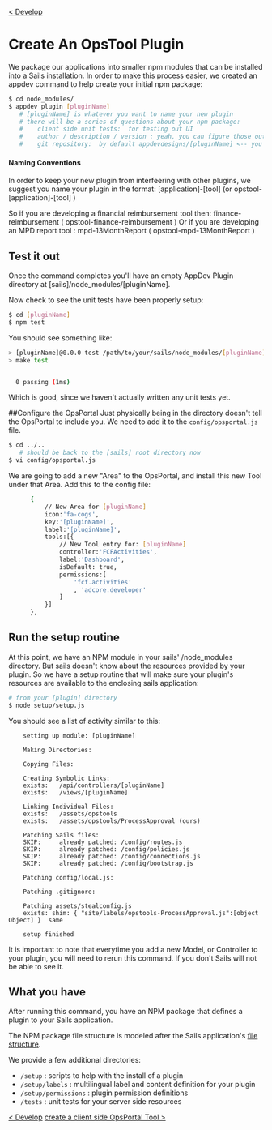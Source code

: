 [< Develop](Develop.md)
# Create An OpsTool Plugin

We package our applications into smaller npm modules that can be installed into a Sails installation.  In order to make this process easier, we created an appdev command to help create your initial npm package:
```sh
$ cd node_modules/
$ appdev plugin [pluginName]
   # [pluginName] is whatever you want to name your new plugin
   # there will be a series of questions about your npm package:
   #    client side unit tests:  for testing out UI
   #    author / description / version : yeah, you can figure those out
   #    git repository:  by default appdevdesigns/[pluginName] <-- you'll wanna change that to yours.

```

#### Naming Conventions
In order to keep your new plugin from interfeering with other plugins, we suggest you name your plugin in the format: [application]-[tool]  (or  opstool-[application]-[tool] )

So if you are developing a financial reimbursement tool then:  finance-reimbursement ( opstool-finance-reimbursement )
Or if you are developing an MPD report tool : mpd-13MonthReport ( opstool-mpd-13MonthReport )


## Test it out
Once the command completes you'll have an empty AppDev Plugin directory at [sails]/node_modules/[pluginName].

Now check to see the unit tests have been properly setup:
```sh
$ cd [pluginName]
$ npm test
```

You should see something like:
```sh
> [pluginName]@0.0.0 test /path/to/your/sails/node_modules/[pluginName]
> make test


  0 passing (1ms)
```

Which is good, since we haven't actually written any unit tests yet.


##Configure the OpsPortal
Just physically being in the directory doesn't tell the OpsPortal to include you.  We need to add it to the `config/opsportal.js` file.

```sh
$ cd ../..  
   # should be back to the [sails] root directory now
$ vi config/opsportal.js
```


We are going to add a new "Area" to the OpsPortal, and install this new Tool under that Area.  Add this to the config file:
```sh
      {
          // New Area for [pluginName]
          icon:'fa-cogs',
          key:'[pluginName]',
          label:'[pluginName]',
          tools:[{
              // New Tool entry for: [pluginName]
              controller:'FCFActivities',
              label:'Dashboard',
              isDefault: true,
              permissions:[
                  'fcf.activities'
                  , 'adcore.developer'
              ]
          }]
      },
```

## Run the setup routine
At this point, we have an NPM module in your sails' /node_modules directory.  But sails doesn't know about the resources provided by your plugin.  So we have a setup routine that will make sure your plugin's resources are available to the enclosing sails application:

```sh
# from your [plugin] directory
$ node setup/setup.js
```

You should see a list of activity similar to this:
```
    setting up module: [pluginName]
    
    Making Directories:
    
    Copying Files:
    
    Creating Symbolic Links:
    exists:   /api/controllers/[pluginName]
    exists:   /views/[pluginName]
    
    Linking Individual Files:
    exists:   /assets/opstools
    exists:   /assets/opstools/ProcessApproval (ours) 
    
    Patching Sails files:
    SKIP:     already patched: /config/routes.js
    SKIP:     already patched: /config/policies.js
    SKIP:     already patched: /config/connections.js
    SKIP:     already patched: /config/bootstrap.js
    
    Patching config/local.js:
    
    Patching .gitignore:
    
    Patching assets/stealconfig.js
    exists: shim: { "site/labels/opstools-ProcessApproval.js":[object Object] }  same
    
    setup finished

```


It is important to note that everytime you add a new Model, or Controller to your plugin, you will need to rerun this command.  If you don't Sails will not be able to see it.


## What you have
After running this command, you have an NPM package that defines a plugin to your Sails application.  

The NPM package file structure is modeled after the Sails application's [file structure](http://www.sailsjs.org/documentation/anatomy/my-app).

We provide a few additional directories:

+ `/setup`              :  scripts to help with the install of a plugin
+ `/setup/labels`       :  multilingual label and content definition for your plugin
+ `/setup/permissions`  :  plugin permission definitions
+ `/tests`              :  unit tests for your server side resources





[< Develop](Develop.md)
[create a client side OpsPortal Tool >](develop_client_opstool.md)
